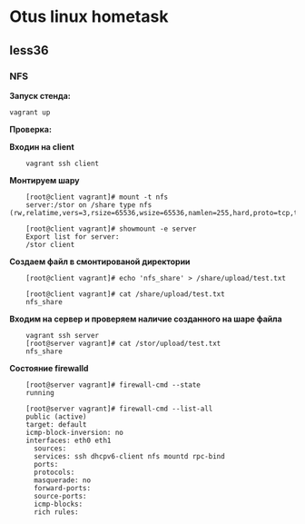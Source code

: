 # Otus linux hometask
## less36 
### NFS

__Запуск стенда:__

```vagrant up```

__Проверка:__

__Входин на client__

```
    vagrant ssh client
```

__Монтируем шару__

```
    [root@client vagrant]# mount -t nfs
    server:/stor on /share type nfs (rw,relatime,vers=3,rsize=65536,wsize=65536,namlen=255,hard,proto=tcp,timeo=14,retrans=2,sec=sys,mountaddr=192.168.10.150,mountvers=3,mountport=20048,mountproto=udp,local_lock=none,addr=192.168.10.150)

    [root@client vagrant]# showmount -e server
    Export list for server:
    /stor client
```

__Создаем файл в смонтированой директории__

```
    [root@client vagrant]# echo 'nfs_share' > /share/upload/test.txt

    [root@client vagrant]# cat /share/upload/test.txt 
    nfs_share
```

__Входим на сервер и проверяем наличие созданного на шаре файла__

```
    vagrant ssh server
    [root@server vagrant]# cat /stor/upload/test.txt 
    nfs_share
```

__Состояние firewalld__

```
    [root@server vagrant]# firewall-cmd --state
    running

    [root@server vagrant]# firewall-cmd --list-all
    public (active)
    target: default
    icmp-block-inversion: no
    interfaces: eth0 eth1
      sources: 
      services: ssh dhcpv6-client nfs mountd rpc-bind
      ports: 
      protocols: 
      masquerade: no
      forward-ports: 
      source-ports: 
      icmp-blocks: 
      rich rules: 
```
